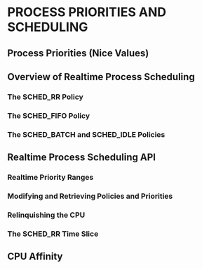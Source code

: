 # PROCESS PRIORITIES AND SCHEDULING

## Process Priorities (Nice Values)

## Overview of Realtime Process Scheduling

### The SCHED_RR Policy

### The SCHED_FIFO Policy

### The SCHED_BATCH and SCHED_IDLE Policies

## Realtime Process Scheduling API

### Realtime Priority Ranges

### Modifying and Retrieving Policies and Priorities

### Relinquishing the CPU

### The SCHED_RR Time Slice

## CPU Affinity
